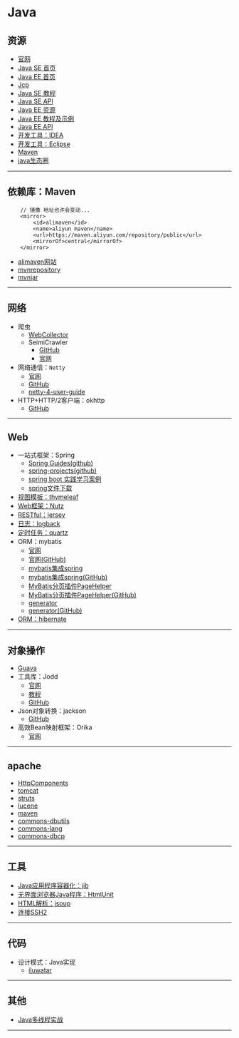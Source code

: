 #   Java

##  资源
-   [官网](http://www.oracle.com/technetwork/java/index.html)
-   [Java SE 首页](http://www.oracle.com/technetwork/java/javase/overview/index.html)
-   [Java EE 首页](http://www.oracle.com/technetwork/java/javaee/overview/index.html)
-   [Jcp](https://jcp.org/en/home/index)
-   [Java SE 教程](https://docs.oracle.com/javase/tutorial/index.html)
-   [Java SE API](https://docs.oracle.com/javase/8/docs/api/)
-   [Java EE 资源](https://javaee.github.io/)
-   [Java EE 教程及示例](https://javaee.github.io/tutorial/)
-   [Java EE API](https://javaee.github.io/javaee-spec/javadocs/)
-   [开发工具：IDEA](http://www.jetbrains.com/idea/)
-   [开发工具：Eclipse](http://www.eclipse.org/)
-   [Maven](http://maven.apache.org)
-   [java生态圈](https://github.com/aalansehaiyang/technology-talk)

----


##  依赖库：Maven
```
    // 镜像 地址也许会变动...
    <mirror>
        <id>alimaven</id>
        <name>aliyun maven</name>
        <url>https://maven.aliyun.com/repository/public</url>
        <mirrorOf>central</mirrorOf>
    </mirror>
```
-   [alimaven网站](http://maven.aliyun.com/mvn/view)
-   [mvnrepository](http://mvnrepository.com/)
-   [mvnjar](http://www.mvnjar.com/)

----

##  网络
-   爬虫
    -   [WebCollector](https://github.com/CrawlScript/WebCollector)
    -   SeimiCrawler
        -   [GitHub](https://github.com/zhegexiaohuozi/SeimiCrawler)
        -   [官网](http://seimicrawler.org/)
-   网络通信：`Netty`
    -   [官网](http://netty.io/index.html)
    -   [GitHub](https://github.com/netty)
    -   [netty-4-user-guide](https://github.com/waylau/netty-4-user-guide/)
-   HTTP+HTTP/2客户端：okhttp
    -   [GitHub](https://github.com/square/okhttp)

----

##  Web
-   一站式框架：Spring
    -   [Spring Guides(github)](https://github.com/spring-guides)
    -   [spring-projects(github)](https://github.com/spring-projects/)
    -   [spring boot 实践学习案例](https://github.com/JeffLi1993/springboot-learning-example)
    -   [spring文件下载](http://repo.spring.io/release/org/springframework/)
-   [视图模板：thymeleaf](https://www.thymeleaf.org/index.html)
-   [Web框架：Nutz](http://nutzam.com/)
-   [RESTful：jersey](https://jersey.github.io/)
-   [日志：logback](https://github.com/qos-ch)
-   [定时任务：quartz](http://www.quartz-scheduler.org/)
-   ORM：mybatis
    -   [官网](http://www.mybatis.org/mybatis-3/zh/index.html)
    -   [官网(GitHub)](https://github.com/mybatis/mybatis-3)
    -   [mybatis集成spring](http://www.mybatis.org/spring/zh/index.html)
    -   [mybatis集成spring(GitHub)](https://github.com/mybatis/spring)
    -   [MyBatis分页插件PageHelper](https://pagehelper.github.io/)
    -   [MyBatis分页插件PageHelper(GitHub)](https://github.com/pagehelper/Mybatis-PageHelper)
    -   [generator](http://www.mybatis.org/generator/)
    -   [generator(GitHub)](https://github.com/mybatis/generator)
-   [ORM：hibernate](http://hibernate.org/)

----

##  对象操作
-   [Guava](https://github.com/google/guava)
-   工具库：Jodd
    -   [官网](https://jodd.org/)
    -   [教程](http://joddframework.org/)
    -   [GitHub](https://github.com/oblac)
-   Json对象转换：jackson
    -   [GitHub](https://github.com/FasterXML/jackson)
-   高效Bean映射框架：Orika
    -   [官网](http://orika-mapper.github.io/orika-docs/)

----

##  apache
-   [HttpComponents](http://hc.apache.org/index.html)
-   [tomcat](http://tomcat.apache.org/)
-   [struts](http://struts.apache.org/)
-   [lucene](http://lucene.apache.org/)
-   [maven](http://maven.apache.org/)
-   [commons-dbutils](http://commons.apache.org/proper/commons-dbutils/)
-   [commons-lang](http://commons.apache.org/proper/commons-lang/)
-   [commons-dbcp](http://commons.apache.org/proper/commons-dbcp/)

----

##  工具
-   [Java应用程序容器化：jib](https://github.com/GoogleContainerTools/jib)
-   [无界面浏览器Java程序：HtmlUnit](http://htmlunit.sourceforge.net/)
-   [HTML解析：jsoup](https://jsoup.org/)
-   [连接SSH2](http://www.jcraft.com/)

----

##  代码
-   设计模式：Java实现
    -   [iluwatar](https://github.com/iluwatar/java-design-patterns)


----

##  其他
-   [Java多线程实战](http://jcip.net.s3-website-us-east-1.amazonaws.com/listings.html)


----

